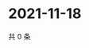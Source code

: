 # 2021-11-18

共 0 条

<!-- BEGIN WEIBO -->
<!-- 最后更新时间 Thu Nov 18 2021 18:00:57 GMT+0800 (China Standard Time) -->

<!-- END WEIBO -->
